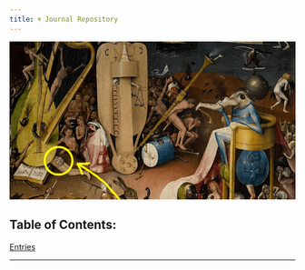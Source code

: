 ```yaml
---
title: 𝄋 Journal Repository
---
```


![](notes/images/music.png)

## Table of Contents:
[Entries](notes/Entries.md)


---
